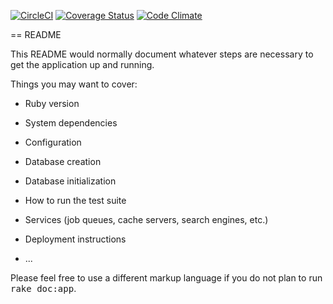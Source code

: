 [![CircleCI](https://circleci.com/gh/lagos-devs/project-has-no-name-api.svg?style=svg)](https://circleci.com/gh/lagos-devs/project-has-no-name-api)
[![Coverage Status](https://coveralls.io/repos/github/lagos-devs/project-has-no-name-api/badge.svg?branch=master)](https://coveralls.io/github/lagos-devs/project-has-no-name-api?branch=master)
[![Code Climate](https://codeclimate.com/github/lagos-devs/project-has-no-name-api/badges/gpa.svg)](https://codeclimate.com/github/lagos-devs/project-has-no-name-api)


== README

This README would normally document whatever steps are necessary to get the
application up and running.

Things you may want to cover:

* Ruby version

* System dependencies

* Configuration

* Database creation

* Database initialization

* How to run the test suite

* Services (job queues, cache servers, search engines, etc.)

* Deployment instructions

* ...


Please feel free to use a different markup language if you do not plan to run
<tt>rake doc:app</tt>.
